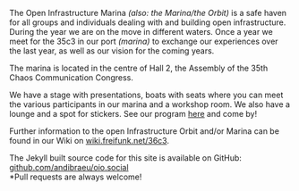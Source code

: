 The Open Infrastructure Marina *(also: the Marina/the Orbit)* is a safe haven for all groups and individuals dealing with and building open infrastructure. During the year we are on the move in different waters. Once a year we meet for the 35c3 in our port *(marina)* to exchange our experiences over the last year, as well as our vision for the coming years.

The marina is located in the centre of Hall 2, the Assembly of the 35th Chaos Communication Congress.

We have a stage with presentations, boats with seats where you can meet the various participants in our marina and a workshop room. We also have a lounge and a spot for stickers. See our program [here](https://talks.oio.social/36c3-oio/ "Pretalx 36c3 Open Infrastructure Orbit") and come by!

Further information to the open Infrastructure Orbit and/or Marina can be found in our Wiki on [wiki.freifunk.net/36c3](https://wiki.freifunk.net/36c3).

The Jekyll built source code for this site is available on GitHub:
[github.com/andibraeu/oio.social](https://github.com/andibraeu/oio.social)<br/>
*Pull requests are always welcome!
